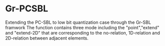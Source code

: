 # Gr-PCSBL
Extending the PC-SBL to low bit quantization case through the Gr-SBL framwork
The function contains three mode including the "point","extend" and "extend-2D" that are corresponding to 
the no-relation, 1D-relation and 2D-relation between adjacent elements.
